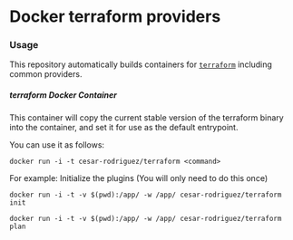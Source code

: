 # Docker terraform providers
### Usage
This repository automatically builds containers for [`terraform`](https://terraform.io) including common providers.

##### terraform Docker Container

This container will copy the current stable version of the terraform binary into the container, and set it for use as the default entrypoint.

You can use it as follows:
```shell
docker run -i -t cesar-rodriguez/terraform <command>
```

For example:
Initialize the plugins (You will only need to do this once)

```shell
docker run -i -t -v $(pwd):/app/ -w /app/ cesar-rodriguez/terraform init
```


```shell
docker run -i -t -v $(pwd):/app/ -w /app/ cesar-rodriguez/terraform plan
```
